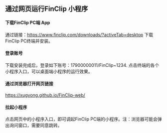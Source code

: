 ## 通过网页运行FinClip 小程序
#### 下载FinClip PC端 App 
通过链接：https://www.finclip.com/downloads/?activeTab=desktop 下载FinClip PC终端并安装。
#### 登录账号
下载安装完成后，登录如下账号：17900000011/FinClip~1234.
点击终端的各个小程序入口，可以桌面端小程序的运行效果。
#### 通过浏览器打开网页链接
https://xugyong.github.io/FinClip-web/
#### 拉起小程序
点击网页中的小程序入口，即可调起FinClip PC端的小程序。注：浏览器可能会弹出询问窗口，需要同意跳转。
